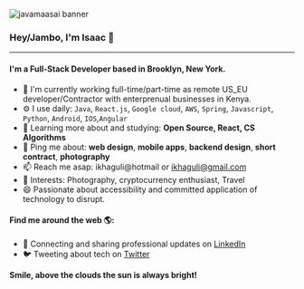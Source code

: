 ![javamaasai banner](https://github.com/javamaasai/javamaasai/blob/master/javamaasai-banner-03?raw=true)

### Hey/Jambo, I'm Isaac 👋
---

<!-- Isaac is a technocrat and Guru in the art of programming with exceptional skills in skills in Mobile (Android/Kotlin/React/Ionic/IOS) & Web GUI architecture using JavaScript and AJAX at DOM level scripting! A JAVA maven with exquisite J2EE tricks that can tackle any development barrier. Has experience managing teams of developers remotely and on-location distributed across geographical locations and time zones.-->

#### I'm a Full-Stack Developer based in Brooklyn, New York.

- 🏢 I'm currently working full-time/part-time as remote US_EU developer/Contractor with enterprenual businesses in Kenya.
- ⚙️ I use daily: `Java`, `React.js`, `Google cloud`, `AWS`, `Spring`, `Javascript`, `Python`, `Android`, `IOS`,`Angular` 
- 🌱 Learning more about and studying: **Open Source, React, CS Algorithms**
- 💬 Ping me about: **web design**, **mobile apps**, **backend design**, **short contract**, **photography**
- 📫 Reach me asap: ikhaguli@hotmail or ikhaguli@gmail.com
- 💜 Interests: Photography, cryptocurrency enthusiast, Travel
- 😄 Passionate about accessibility and committed application of technology to disrupt.

#### Find me around the web 🌎:
- 💼 Connecting and sharing professional updates on <a href="https://www.linkedin.com/in/isaackhaguli/">LinkedIn</a>
- 🐦 Tweeting about tech on <a href="https://twitter.com/javamaasai">Twitter</a>


<!--

Here are some ideas to get you started:

- 🔭 I’m currently working on ...
- 🌱 I’m currently learning ...
- 👯 I’m looking to collaborate on ...
- 🤔 I’m looking for help with ...
- 💬 Ask me about ...
- 📫 How to reach me: ...
- 😄 Pronouns: ...
- ⚡ Fun fact: ...

![My github stats](https://github-readme-stats.vercel.app/api?username=millycodes&show_icons=true)

-->

**Smile, above the clouds the sun is always bright!**
